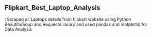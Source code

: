 ## Flipkart_Best_Laptop_Analysis

I Scraped all Laptops details from flipkart website using Python BeautifulSoup and Requests library and used pandas and matplotlib for Data Analysis
